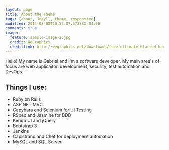 ```yaml
---
layout: page
title: About the Theme
tags: [about, Jekyll, theme, responsive]
modified: 2014-08-08T20:53:07.573882-04:00
comments: true
image:
  feature: sample-image-2.jpg
  credit: WeGraphics
  creditlink: http://wegraphics.net/downloads/free-ultimate-blurred-background-pack/
---
```


Hello! My name is Gabriel and I'm a software developer. My main area's of focus are web applicaiton development, security, test automation and DevOps.

## Things I use:

* Ruby on Rails
* ASP.NET MVC
* Capybara and Selenium for UI Testing
* RSpec and Jasmine for BDD
* Kendo UI and jQuery
* Bootstrap 3
* Jenkins
* Capistrano and Chef for deployment automation
* MySQL and SQL Server
